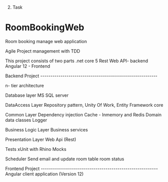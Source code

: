 2) Task

# RoomBookingWeb
Room booking manage web application

Agile Project management with TDD

This project consists of two parts 
   .net core 5 Rest Web API- backend 
   Angular   12 - Frontend 


Backend Project ----------------------------------------------------------

n- tier architecture

Database layer 
  MS SQL server 
  
DataAccess Layer
 Repository pattern, 
 Unity Of Work, 
 Entity Framework core 
 
Common Layer
 Dependency injection 
 Cache - Inmemory and Redis
 Domain data classes 
 Logger 
 
Business Logic Layer 
  Business services 
  
Presentation Layer 
  Web Api (Rest)
  
Tests
  xUnit with Rhino Mocks  

Scheduler 
 Send email and update room table room status 

Frontend Project ----------------------------------------------------------
  Angular client application (Version 12)
  
 